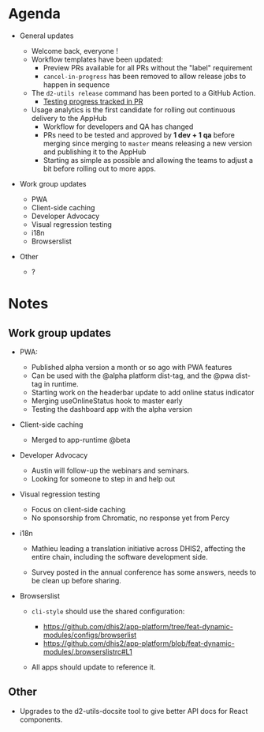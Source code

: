 # Agenda

- General updates
  - Welcome back, everyone ! 
  - Workflow templates have been updated:
    - Preview PRs available for all PRs without the "label" requirement
    - `cancel-in-progress` has been removed to allow release jobs to happen in sequence
  - The `d2-utils release` command has been ported to a GitHub Action.
    - [Testing progress tracked in PR](https://github.com/dhis2/workflows/pull/19)
  - Usage analytics is the first candidate for rolling out continuous delivery to the AppHub
    - Workflow for developers and QA has changed
    - PRs need to be tested and approved by **1 dev + 1 qa** before merging since merging to `master` means releasing a new version and publishing it to the AppHub
    - Starting as simple as possible and allowing the teams to adjust a bit before rolling out to more apps.

- Work group updates
  - PWA
  - Client-side caching
  - Developer Advocacy
  - Visual regression testing
  - i18n
  - Browserslist

- Other
  - ?

# Notes

## Work group updates

-   PWA:

    -   Published alpha version a month or so ago with PWA features
    -   Can be used with the @alpha platform dist-tag, and the @pwa
        dist-tag in runtime.
    -   Starting work on the headerbar update to add online status
        indicator
    -   Merging useOnlineStatus hook to master early
    -   Testing the dashboard app with the alpha version

-   Client-side caching

    -   Merged to app-runtime @beta

-   Developer Advocacy

    -   Austin will follow-up the webinars and seminars.
    -   Looking for someone to step in and help out

-   Visual regression testing

    -   Focus on client-side caching
    -   No sponsorship from Chromatic, no response yet from Percy

-   i18n

    -   Mathieu leading a translation initiative across DHIS2, affecting
        the entire chain, including the software development side.

    -   Survey posted in the annual conference has some answers, needs
        to be clean up before sharing.

-   Browserslist

    -   `cli-style` should use the shared configuration:

        -   https://github.com/dhis2/app-platform/tree/feat-dynamic-modules/configs/browserlist
        -   https://github.com/dhis2/app-platform/blob/feat-dynamic-modules/.browserslistrc#L1

    -   All apps should update to reference it.

## Other

-   Upgrades to the d2-utils-docsite tool to give better API docs for
    React components.


